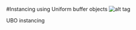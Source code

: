 #Instancing  using Uniform buffer objects
![alt tag](http://nccastaff.bournemouth.ac.uk/jmacey/GraphicsLib/Demos/Instancing.png)

UBO instancing
